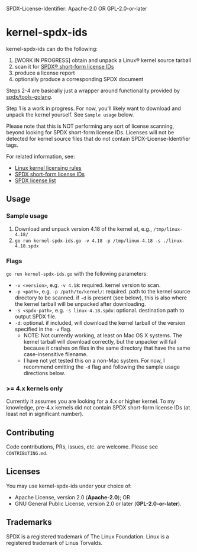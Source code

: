 SPDX-License-Identifier: Apache-2.0 OR GPL-2.0-or-later

# kernel-spdx-ids

kernel-spdx-ids can do the following:
1. [WORK IN PROGRESS] obtain and unpack a Linux® kernel source tarball
2. scan it for [SPDX® short-form license IDs](https://spdx.org/ids/)
3. produce a license report
4. optionally produce a corresponding SPDX document

Steps 2-4 are basically just a wrapper around functionality provided by
[spdx/tools-golang](https://github.com/spdx/tools-golang/).

Step 1 is a work in progress. For now, you'll likely want to download and unpack
the kernel yourself. See `Sample usage` below.

Please note that this is NOT performing any sort of license scanning, beyond
looking for SPDX short-form license IDs. Licenses will not be detected for
kernel source files that do not contain SPDX-License-Identifier tags.

For related information, see:
- [Linux kernel licensing rules](https://www.kernel.org/doc/html/latest/process/license-rules.html)
- [SPDX short-form license IDs](https://spdx.org/ids/)
- [SPDX license list](https://spdx.org/licenses/)

## Usage

### Sample usage

1. Download and unpack version 4.18 of the kernel at, e.g., `/tmp/linux-4.18/`
2. `go run kernel-spdx-ids.go -v 4.18 -p /tmp/linux-4.18 -s ./linux-4.18.spdx`

### Flags

`go run kernel-spdx-ids.go` with the following parameters:

* `-v <version>`, e.g. `-v 4.18`: required. kernel version to scan.
* `-p <path>`, e.g. `-p /path/to/kernel/`: required. path to the kernel source
  directory to be scanned. if `-d` is present (see below), this is also where
  the kernel tarball will be unpacked after downloading.
* `-s <spdx-path>`, e.g. `-s linux-4.18.spdx`: optional. destination path to
  output SPDX file.
* `-d`: optional. if included, will download the kernel tarball of the version
  specified in the `-v` flag.
    * NOTE: Not currently working, at least on Mac OS X systems. The kernel
      tarball will download correctly, but the unpacker will fail because it
      crashes on files in the same directory that have the same case-insensitive
      filename.
    * I have not yet tested this on a non-Mac system. For now, I recommend
      omitting the `-d` flag and following the sample usage directions below.

### >= 4.x kernels only

Currently it assumes you are looking for a 4.x or higher kernel. To my
knowledge, pre-4.x kernels did not contain SPDX short-form license IDs (at least
not in significant number).

## Contributing

Code contributions, PRs, issues, etc. are welcome. Please see `CONTRIBUTING.md`.

## Licenses

You may use kernel-spdx-ids under your choice of:
* Apache License, version 2.0 (**Apache-2.0**); OR
* GNU General Public License, version 2.0 or later (**GPL-2.0-or-later**).

## Trademarks

SPDX is a registered trademark of The Linux Foundation. Linux is a registered trademark of Linus Torvalds.

